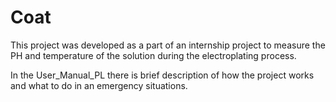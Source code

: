 # Coat
This project was developed as a part of an internship project to measure the PH and temperature of the solution during the electroplating process.

In the User_Manual_PL there is brief description of how the project works and what to do in an emergency situations.
